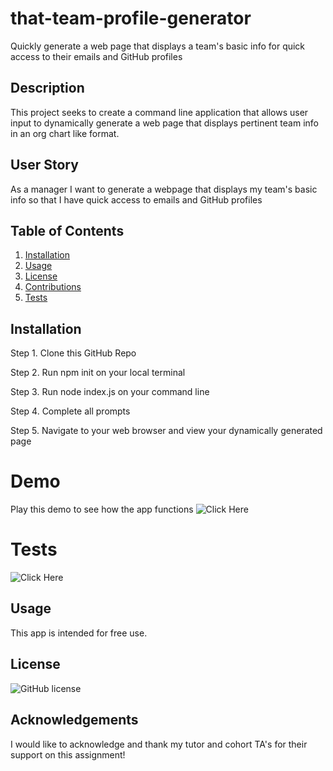 # that-team-profile-generator
Quickly generate a web page that displays a team's basic info for quick access to their emails and GitHub profiles


## Description
This project seeks to create a command line application that allows user input to dynamically generate a web page that displays pertinent team info in an org chart like format.

## User Story
As a manager
I want to generate a webpage that displays my team's basic info
so that I have quick access to emails and GitHub profiles


## Table of Contents
1. [Installation](#installation)
2. [Usage](#usage)
3. [License](#license)
4. [Contributions](#contributions)
5. [Tests](#tests)

## Installation
Step 1. Clone this GitHub Repo


Step 2. Run npm init on your local terminal 


Step 3. Run node index.js on your command line 


Step 4. Complete all prompts 


Step 5. Navigate to your web browser and view your dynamically generated page

# Demo
Play this demo to see how the app functions ![Click Here](https://drive.google.com/file/d/1IaRu9P5qrrSIn7GfKD1tXSLdlUacYnr2/view)

 

# Tests
![Click Here](https://drive.google.com/file/d/17eDCZuQH-rQOgJWFjMSZSgL77Oqt3F8m/view)

##  Usage
This app is intended for free use.

##  License
![GitHub license](https://img.shields.io/badge/license-MIT-blue.svg)


##  Acknowledgements 
I would like to acknowledge and thank my tutor and cohort TA's for their support on this assignment! 

 


